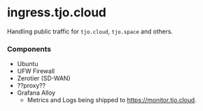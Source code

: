 # ingress.tjo.cloud

Handling public traffic for `tjo.cloud`, `tjo.space` and others.

### Components

- Ubuntu
- UFW Firewall
- Zerotier (SD-WAN)
- ??proxy??
- Grafana Alloy
  - Metrics and Logs being shipped to https://monitor.tjo.cloud.
